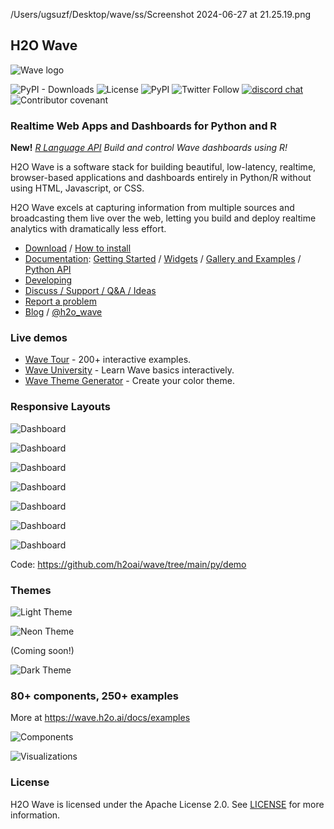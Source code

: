 /Users/ugsuzf/Desktop/wave/ss/Screenshot 2024-06-27 at 21.25.19.png

## H2O Wave

<img src="assets/brand/wave-type-yellow.png" alt="Wave logo">

<p>
  <img alt="PyPI - Downloads" src="https://img.shields.io/pypi/dm/h2o-wave?color=FBE52B">
  <img alt="License" src="https://img.shields.io/github/license/h2oai/wave?color=yellow">
  <img alt="PyPI" src="https://img.shields.io/pypi/v/h2o-wave?label=current-version">
  <img alt="Twitter Follow" src="https://img.shields.io/twitter/follow/h2o_wave">
  <a href="https://discord.gg/V8GZFAy3WM"><img src="https://img.shields.io/badge/chat-discord-blue?style=flat&logo=discord" alt="discord chat"></a>
  <img alt="Contributor covenant" src="https://img.shields.io/badge/Contributor%20Covenant-2.0-4baaaa.svg">
</p>

### Realtime Web Apps and Dashboards for Python and R

**New!** *[R Language API](https://wave.h2o.ai/blog/r-api-preview) Build and control Wave dashboards using R!*

H2O Wave is a software stack for building beautiful, low-latency, realtime, browser-based applications and dashboards entirely in Python/R without using HTML, Javascript, or CSS.

H2O Wave excels at capturing information from multiple sources and broadcasting them live over the web, letting you build and deploy realtime analytics with dramatically less effort.

- [Download](https://github.com/h2oai/wave/releases) / [How to install](https://wave.h2o.ai/docs/installation/)
- [Documentation](https://wave.h2o.ai/): [Getting Started](https://wave.h2o.ai/docs/getting-started/) / [Widgets](https://wave.h2o.ai/docs/widgets/overview) / [Gallery and Examples](https://wave.h2o.ai/docs/examples/) / [Python API](https://wave.h2o.ai/docs/api/index/)
- [Developing](https://github.com/h2oai/wave/blob/main/.github/CONTRIBUTING.md#development-setup)
- [Discuss / Support / Q&A / Ideas](https://github.com/h2oai/wave/discussions)
- [Report a problem](https://github.com/h2oai/wave/issues/new/choose)
- [Blog](https://wave.h2o.ai/blog/) / [@h2o_wave](https://twitter.com/h2o_wave)

### Live demos

- [Wave Tour](https://huggingface.co/spaces/h2oai/wave-tour) - 200+ interactive examples.
- [Wave University](https://huggingface.co/spaces/h2oai/wave-university) - Learn Wave basics interactively.
- [Wave Theme Generator](https://huggingface.co/spaces/h2oai/theme-generator) - Create your color theme.

### Responsive Layouts

![Dashboard](website/blog/assets/2021-01-17/dashboards.png)

![Dashboard](website/blog/assets/2021-01-17/dashboard_red.png)

![Dashboard](website/blog/assets/2021-01-17/dashboard_blue.png)

![Dashboard](website/blog/assets/2021-01-17/dashboard_orange.png)

![Dashboard](website/blog/assets/2021-01-17/dashboard_cyan.png)

![Dashboard](website/blog/assets/2021-01-17/dashboard_mint.png)

![Dashboard](website/blog/assets/2021-01-17/dashboard_purple.png)

Code: <https://github.com/h2oai/wave/tree/main/py/demo>

### Themes

![Light Theme](assets/visuals/theme-light.png)

![Neon Theme](assets/visuals/theme-neon.png)

(Coming soon!)

![Dark Theme](assets/visuals/theme-dark.png)

### 80+ components, 250+ examples

More at <https://wave.h2o.ai/docs/examples>

![Components](assets/visuals/components-1.png)

![Visualizations](assets/visuals/components-2.png)

### License

H2O Wave is licensed under the Apache License 2.0. See [LICENSE](LICENSE) for more information.

